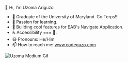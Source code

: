 👋 Hi, I’m Uzoma Ariguzo

- 🐢 Graduate of the University of Maryland.  Go Terps!!
- 🌱 Passion for learning.
- 🍎 Building cool features for EAB's Navigate Application.
- ♿ Accessibility === 💙.
- 😃 Pronouns: He/Him
- 📫 How to reach me: www.codeguzo.com

![Uzoma Medium Gif](https://user-images.githubusercontent.com/33858127/88416966-1e53ca00-cdaf-11ea-82f8-f8b90949ac73.gif)

<!---
coDeguZo/coDeguZo is a ✨ special ✨ repository because its `README.md` (this file) appears on your GitHub profile.
You can click the Preview link to take a look at your changes.
--->
